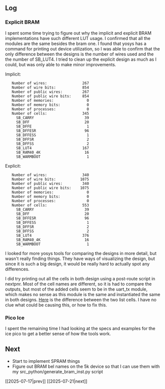## Log
### Explicit BRAM
I spent some time trying to figure out why the implicit and explicit BRAM implementations have such different LUT usage. I confirmed that all the modules are the same besides the bram one. I found that yosys has a command for printing out device utilization, so I was able to confirm that the only difference between the designs is the number of wires used and the the number of SB_LUT4. I tried to clean up the explicit design as much as I could, but was only able to make minor improvements. 

Implicit:
```yosys
   Number of wires:                267
   Number of wire bits:            854
   Number of public wires:         267
   Number of public wire bits:     854
   Number of memories:               0
   Number of memory bits:            0
   Number of processes:              0
   Number of cells:                345
     SB_CARRY                       39
     SB_DFF                         20
     SB_DFFE                         1
     SB_DFFESR                      96
     SB_DFFESS                       1
     SB_DFFSR                        2
     SB_DFFSS                        2
     SB_LUT4                       167
     SB_RAM40_4K                    16
     SB_WARMBOOT                     1
```

Explicit:
```yosys
   Number of wires:                340
   Number of wire bits:           1075
   Number of public wires:         340
   Number of public wire bits:    1075
   Number of memories:               0
   Number of memory bits:            0
   Number of processes:              0
   Number of cells:                553
     SB_CARRY                       39
     SB_DFF                         20
     SB_DFFESR                      96
     SB_DFFESS                       1
     SB_DFFSR                        2
     SB_DFFSS                        2
     SB_LUT4                       376
     SB_RAM40_4K                    16
     SB_WARMBOOT                     1
```

I looked for more yosys tools for comparing the designs in more detail, but wasn't really finding things. They have ways of visualizing the design, but since it is such a big design, it would be really hard to actually spot any differences.

I did try printing out all the cells in both design using a post-route script in nextpnr. Most of the cell names are different, so it is had to compare the outputs, but most of the added cells seem to be in the uart_tx module, which makes no sense as this module is the same and instantiated the same in both designs. [Here](https://www.diffchecker.com/rdIniTxy/) is the difference between the two list cells. I have no clue what could be causing this, or how to fix this. 

### Pico Ice
I spent the remaining time I had looking at the specs and examples for the ice pico to get a better sense of how the tools work.
## Next
- Start to implement SPRAM things
- Figure out BRAM bel names on the 5k device so that I can use them with my src_python/generate_bram_inst.py script

[[2025-07-17|prev]] [[2025-07-21|next]]
